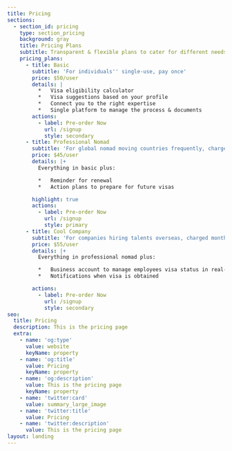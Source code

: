 ```yaml
---
title: Pricing
sections:
  - section_id: pricing
    type: section_pricing
    background: gray
    title: Pricing Plans
    subtitle: Transparent & flexible plans to cater for different needs.
    pricing_plans:
      - title: Basic
        subtitle: 'For individuals'' single-use, pay once'
        price: $50/user
        details: |
          *   Visa eligibility calculator
          *   Visa suggestions based on your profile
          *   Connect you to the right expertise
          *   Single platform to manage the process & documents
        actions:
          - label: Pre-order Now
            url: /signup
            style: secondary
      - title: Professional Nomad
        subtitle: 'For global nomad moving countries frequently, charged monthly'
        price: $45/user
        details: |+
          Everything in basic plus:

          *   Reminder for renewal
          *   Action plans to prepare for future visas

        highlight: true
        actions:
          - label: Pre-order Now
            url: /signup
            style: primary
      - title: Cool Company
        subtitle: 'For companies hiring talents overseas, charged monthly'
        price: $55/user
        details: |+
          Everything in professional nomad plus:

          *   Business account to manage employees visa status in real-time
          *   Notifications when visa is obtained

        actions:
          - label: Pre-order Now
            url: /signup
            style: secondary
seo:
  title: Pricing
  description: This is the pricing page
  extra:
    - name: 'og:type'
      value: website
      keyName: property
    - name: 'og:title'
      value: Pricing
      keyName: property
    - name: 'og:description'
      value: This is the pricing page
      keyName: property
    - name: 'twitter:card'
      value: summary_large_image
    - name: 'twitter:title'
      value: Pricing
    - name: 'twitter:description'
      value: This is the pricing page
layout: landing
---
```

